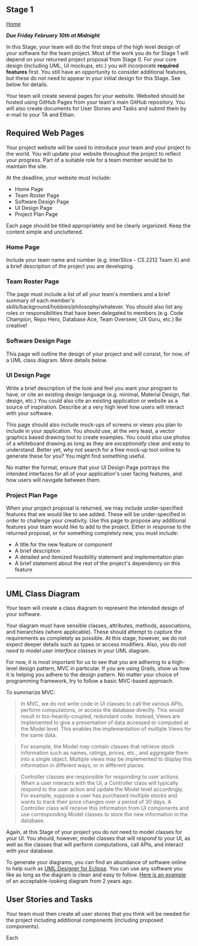 ## Stage 1

[Home](README.md)  

***Due Friday February 10th at Midnight***

In this Stage, your team will do the first steps of the high level design of your software for the team project.  Most of the work you do for Stage 1 will depend on your returned project proposal from Stage 0. For your core design (including UML, UI mockups, etc.) you will incorporate **required features** first. You still have an opportunity to consider additional features, but these do not need to appear in your initial design for this Stage. See below for details.

Your team will create several pages for your website. Websited should be hosted using GitHub Pages from your 
team's main GitHub repository. You will also create documents for User Stories and Tasks and submit them by e-mail to your TA and Ethan.

## Required Web Pages  

Your project website will be used to introduce your team and your project to the world. You will update your website
throughout the project to reflect your progress. Part of a suitable role for a team member would be to maintain the site.  

At the deadline, your website must include:

* Home Page  
* Team Roster Page  
* Software Design Page  
* UI Design Page  
* Project Plan Page  

Each page should be titled appropriately and be clearly organized. Keep the content simple and uncluttered.

### Home Page  

Include your team name and number (e.g. InterSlice - CS 2212 Team X) and a brief description of the project you are developing.  

### Team Roster Page  

The page must include a list of all your team's members and a brief summary of each member's skills/background/hobbies/philosophy/whatever. You should also list any roles or responsibilities that have been delegated
to members (e.g. Code Champion, Repo Hero, Database Ace, Team Overseer, UX Guru, etc.) Be creative!

### Software Design Page  

This page will outline the design of your project and will consist, for now, of a UML class diagram. More details below.

### UI Design Page  

Write a brief description of the look and feel you want your program to have, or cite an existing design language (e.g. minimal, Material Design, flat design, etc.) You could also cite an existing application or website as a source of inspiration. Describe at a very high level how users will interact with your software.  

This page should also include mock-ups of screens or views you plan to include in your application. You should use, at the very least, a vector graphics based drawing tool to create examples. You could also use photos of a whiteboard drawing as long as they are *exceptionally* clear and easy to understand. Better yet, why not search for a free mock-up tool online to generate these for you? You might find something useful.

No matter the format, ensure that your UI Design Page portrays the intended interfaces for all of your application's user facing features, and how users will navigate between them.  

### Project Plan Page  

When your project proposal is returned, we may include under-specified features that we would like to see added. These will be under-specified in order to challenge your creativity. Use this page to propose any additional features your team would like to add to the project. Either in response to the returned proposal, or for something completely new, you must include:  

* A title for the new feature or component  
* A brief description  
* A detailed and itemized feasibility statement and implementation plan  
* A brief statement about the rest of the project's dependency on this feature  

---

## UML Class Diagram

Your team will create a class diagram to represent the intended design of your software.

Your diagram must have sensible classes, attributes, methods, associations, and hierarchies (where applicable). These should attempt to capture the requirements as completely as possible. At this stage, however, we do not expect deeper details such as types or access modifiers. Also, you do *not need to model user interface classes* in your UML diagram.  

For now, it is most important for us to see that you are adhering to a high-level design pattern, MVC in particular. If you are using Grails, show us how it is helping you adhere to the design pattern. No matter your choice of programming framework, try to follow a basic MVC-based approach.

To summarize MVC:  
> In MVC, we do not write code in UI classes to call the various APIs, perform computations, or access the database directly. This would result in too-heavily-coupled, redundant code. Instead, Views are implemented to give a presentation of data accessed or computed at the Model level. This enables the implementation of multiple Views for the same data.

> For example, the Model may contain classes that retrieve stock information such as names, ratings, prices, etc., and aggregate them into a single object. Multiple views may be implemented to display this information in different ways, or in different places.

> Controller classes are responsible for responding to user actions. When a user interacts with the UI, a Controller class will typically respond to the user action and update the Model level accordingly. For example, suppose a user has purchased multiple stocks and wants to track their price changes over a period of 30 days. A Controller class will receive this information from UI components and use corresponding Model classes to store the new information in the database.

Again, at this Stage of your project you do not need to model classes for your UI. You should, however, model classes that will *respond* to your UI, as well as the classes that will perform computations, call APIs, and interact with your database.

To generate your diagrams, you can find an abundance of software online to help such as [UML Designer for Eclipse](https://marketplace.eclipse.org/content/uml-designer). You can use any software you like as long as the diagram is clean and easy to follow. [Here is an example](/CS2212B-2017/resources/UML.png) of an acceptable-looking diagram from 2 years ago.

## User Stories and Tasks

Your team must then create all user stories that you think will be needed for the project including additional components (including proposed components).

Each 
